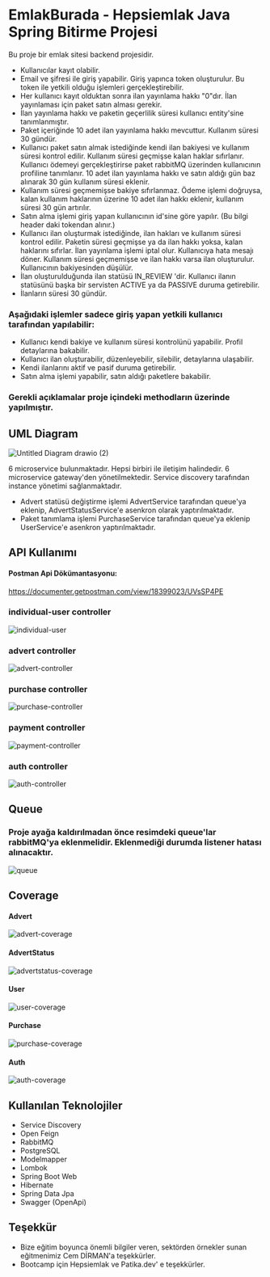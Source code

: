 
# EmlakBurada - Hepsiemlak Java Spring Bitirme Projesi

Bu proje bir emlak sitesi backend projesidir. 

- Kullanıcılar kayıt olabilir.
- Email ve şifresi ile giriş yapabilir. Giriş yapınca token oluşturulur. Bu token ile yetkili olduğu işlemleri gerçekleştirebilir.
- Her kullanıcı kayıt olduktan sonra ilan yayınlama hakkı "0"dır. İlan yayınlaması için paket satın alması gerekir.
- İlan yayınlama hakkı ve paketin geçerlilik süresi kullanıcı entity'sine tanımlanmıştır.
- Paket içeriğinde 10 adet ilan yayınlama hakkı mevcuttur. Kullanım süresi 30 gündür.
- Kullanıcı paket satın almak istediğinde kendi ilan bakiyesi ve kullanım süresi kontrol edilir. Kullanım süresi geçmişse kalan haklar sıfırlanır. Kullanıcı ödemeyi gerçekleştirirse paket rabbitMQ üzerinden kullanıcının profiline tanımlanır. 10 adet ilan yayınlama hakkı ve satın aldığı gün baz alınarak 30 gün kullanım süresi eklenir.
- Kullanım süresi geçmemişse bakiye sıfırlanmaz. Ödeme işlemi doğruysa, kalan kullanım haklarının üzerine 10 adet ilan hakkı eklenir, kullanım süresi 30 gün artırılır.
- Satın alma işlemi giriş yapan kullanıcının id'sine göre yapılır. (Bu bilgi header daki tokendan alınır.)
- Kullanıcı ilan oluşturmak istediğinde, ilan hakları ve kullanım süresi kontrol edilir. Paketin süresi geçmişse ya da ilan hakkı yoksa, kalan haklarını sıfırlar. İlan yayınlama işlemi iptal olur. Kullanıcıya hata mesajı döner. Kullanım süresi geçmemişse ve ilan hakkı varsa ilan oluşturulur. Kullanıcının bakiyesinden düşülür.
- İlan oluşturulduğunda ilan statüsü IN_REVIEW 'dir. Kullanıcı ilanın statüsünü başka bir servisten ACTIVE ya da PASSIVE duruma getirebilir.
- İlanların süresi 30 gündür.


### Aşağıdaki işlemler sadece giriş yapan yetkili kullanıcı tarafından yapılabilir:

- Kullanıcı kendi bakiye ve kullanım süresi kontrolünü yapabilir. Profil detaylarına bakabilir.
- Kullanıcı ilan oluşturabilir, düzenleyebilir, silebilir, detaylarına ulaşabilir.
- Kendi ilanlarını aktif ve pasif duruma getirebilir.
- Satın alma işlemi yapabilir, satın aldığı paketlere bakabilir.




### Gerekli açıklamalar proje içindeki methodların üzerinde yapılmıştır.

## UML Diagram

![Untitled Diagram drawio (2)](https://user-images.githubusercontent.com/81576354/159819911-be0d7d65-8a1b-4d0c-98b9-de0fa47fc787.png)

6 microservice bulunmaktadır. Hepsi birbiri ile iletişim halindedir. 6 microservice gateway'den yönetilmektedir. Service discovery tarafından instance yönetimi sağlanmaktadır.
- Advert statüsü değiştirme işlemi AdvertService tarafından queue'ya eklenip, AdvertStatusService'e asenkron olarak yaptırılmaktadır.
- Paket tanımlama işlemi PurchaseService tarafından queue'ya eklenip UserService'e asenkron yaptırılmaktadır.

## API Kullanımı

#### Postman Api Dökümantasyonu:

https://documenter.getpostman.com/view/18399023/UVsSP4PE

### individual-user controller

![individual-user](https://user-images.githubusercontent.com/81576354/159820024-267c400f-4861-4d9d-8e0e-a480fa4a3f63.png)

### advert controller

![advert-controller](https://user-images.githubusercontent.com/81576354/159820063-951e5bcc-af66-43e6-af3b-525c09c2d364.png)

### purchase controller

![purchase-controller](https://user-images.githubusercontent.com/81576354/159820077-3ade26d6-fb17-4ef6-852d-072f721f47be.png)

### payment controller

![payment-controller](https://user-images.githubusercontent.com/81576354/159820099-b15a8297-5d3c-4961-9242-49a0dbd2233e.png)

### auth controller

![auth-controller](https://user-images.githubusercontent.com/81576354/159820104-a84223b2-8a3e-4bce-9824-89f724ccf9ff.png)

## Queue
### Proje ayağa kaldırılmadan önce resimdeki queue'lar rabbitMQ'ya eklenmelidir. Eklenmediği durumda listener hatası alınacaktır.  
  
  ![queue](https://user-images.githubusercontent.com/81576354/159820116-956fa8e7-8061-45a2-b7fd-72f31b479a07.png)

## Coverage
#### Advert

![advert-coverage](https://user-images.githubusercontent.com/81576354/159820279-24ed7f6f-427c-4767-80df-6e5a809947d0.png)

#### AdvertStatus

![advertstatus-coverage](https://user-images.githubusercontent.com/81576354/159822763-834e6212-3a9e-4412-b0a0-03f1580d273e.png)

#### User

![user-coverage](https://user-images.githubusercontent.com/81576354/159820297-8959740d-a50c-4c21-8831-8b7c061a9c2e.png)

#### Purchase

![purchase-coverage](https://user-images.githubusercontent.com/81576354/159820312-8d88d05d-770a-40d6-b329-10f4c8ff77b1.png)

#### Auth

![auth-coverage](https://user-images.githubusercontent.com/81576354/159821483-3cf7b103-a58f-4605-a67f-ae3550e177fc.png)

## Kullanılan Teknolojiler

- Service Discovery
- Open Feign
- RabbitMQ
- PostgreSQL
- Modelmapper
- Lombok
- Spring Boot Web
- Hibernate
- Spring Data Jpa
- Swagger (OpenApi)

  
## Teşekkür

- Bize eğitim boyunca önemli bilgiler veren, sektörden örnekler sunan eğitmenimiz Cem DİRMAN'a teşekkürler.
- Bootcamp için Hepsiemlak ve Patika.dev' e teşekkürler.

  
